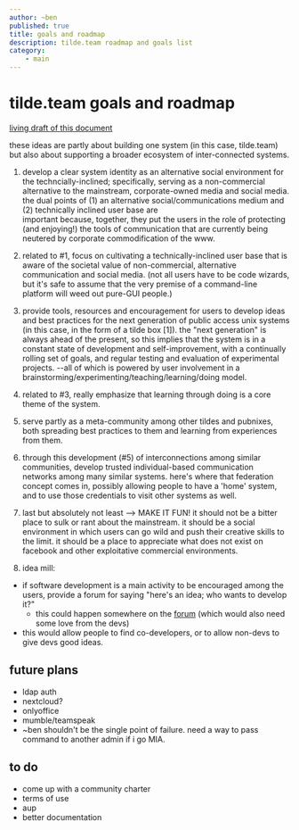 ```yaml
---
author: ~ben
published: true
title: goals and roadmap
description: tilde.team roadmap and goals list
category: 
    - main
---
```


# tilde.team goals and roadmap

[living draft of this document](https://pad.tilde.team/code/#/2/code/edit/RFBUqXec+9+MlZzx4mnhU3ps/)

these ideas are partly about building one system (in this case, tilde.team) but also about supporting a 
broader ecosystem of inter-connected systems.

1. develop a clear system identity as an alternative social environment for the techncially-inclined; 
specifically, serving as a non-commercial alternative to the mainstream, corporate-owned media and social media. 
the dual points of (1) an alternative social/communications medium and (2) technically inclined user base are  
important because, together, they put the users in the role of protecting (and enjoying!) the tools of 
communication that are currently being neutered by corporate commodification of the www.

2. related to #1, focus on cultivating a technically-inclined user base that is aware of the societal value of 
non-commercial, alternative communication and social media. (not all users have to be code wizards, but it's safe 
to assume that the very premise of a command-line platform will weed out pure-GUI people.)

3. provide tools, resources and encouragement for users to develop ideas and best practices for the next 
generation of public access unix systems (in this case, in the form of a tilde box [1]).  the "next generation" is 
always ahead of the present, so this implies that the system is in a constant state of development and 
self-improvement, with a continually rolling set of goals, and regular testing and evaluation of experimental 
projects. --all of which is powered by user involvement in a brainstorming/experimenting/teaching/learning/doing 
model.

4. related to #3, really emphasize that learning through doing is a core theme of the system.

5. serve partly as a meta-community among other tildes and pubnixes, both spreading best practices to them and 
learning from experiences from them.

6. through this development (#5) of interconnections among similar communities, develop trusted individual-based 
communication networks among many similar systems. here's where that federation concept comes in, possibly 
allowing people to have a 'home' system, and to use those credentials to visit other systems as well.

7. last but absolutely not least --> MAKE IT FUN!  it should not be a bitter place to sulk or rant about the
mainstream. it should be a social environment in which users can go wild and push their creative skills to the 
limit. it should be a place to appreciate what does not exist on facebook and other exploitative commercial 
environments.

8. idea mill:
* if software development is a main activity to be encouraged among the users, provide a forum for saying "here's an idea; who wants to develop it?"
    * this could happen somewhere on the [forum](https://forum.tilde.team) (which would also need some love from the devs)
* this would allow people to find co-developers, or to allow non-devs to give devs good ideas.


## future plans

* ldap auth
* nextcloud?
* onlyoffice
* mumble/teamspeak
* ~ben shouldn't be the single point of failure. need a way to pass command to another admin if i go MIA.


## to do

* come up with a community charter
* terms of use
* aup
* better documentation
